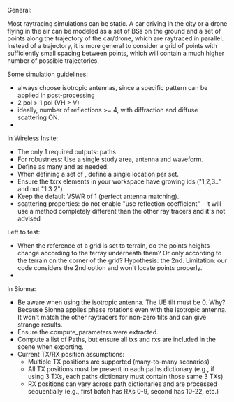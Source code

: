 General: 

Most raytracing simulations can be static. A car driving in the city or a drone flying in the air can be modeled as a set of BSs on the ground and a set of points along the trajectory of the car/drone, which are raytraced in parallel. Instead of a trajectory, it is more general to consider a grid of points with sufficiently small spacing between points, which will contain a much higher number of possible trajectories.

Some simulation guidelines:
- always choose isotropic antennas, since a specific pattern can be applied in post-processing
- 2 pol > 1 pol (VH > V)
- ideally, number of reflections >= 4, with diffraction and diffuse scattering ON.
- 


In Wireless Insite:

- The only 1 required outputs: paths
- For robustness: Use a single study area, antenna and waveform.
- Define as many <points> and <grids> as needed. 
- When defining a set of <points>, define a single location per set. 
- Ensure the txrx elements in your workspace have growing ids ("1,2,3.." and not "1 3 2")
- Keep the default VSWR of 1 (perfect antenna matching).
- scattering properties: do not enable "use reflection coefficient" - it will use 
  a method completely different than the other ray tracers and it's not advised


Left to test:
- When the reference of a grid is set to terrain, do the points heights change
  according to the terray underneath them? Or only according to the terrain
  on the corner of the grid? Hypothesis: the 2nd. 
  Limitation: our code considers the 2nd option and won't locate points properly.
- 


In Sionna:
- Be aware when using the isotropic antenna. The UE tilt must be 0. 
  Why? Because Sionna applies phase rotations even with the isotropic antenna. 
  It won't match the other raytracers for non-zero tilts and can give strange results.
- Ensure the compute_parameters were extracted.
- Compute a list of Paths, but ensure all txs and rxs are included in the scene when exporting.
- Current TX/RX position assumptions:
  - Multiple TX positions are supported (many-to-many scenarios)
  - All TX positions must be present in each paths dictionary (e.g., if using 3 TXs, 
    each paths dictionary must contain those same 3 TXs)
  - RX positions can vary across path dictionaries and are processed sequentially
    (e.g., first batch has RXs 0-9, second has 10-22, etc.)